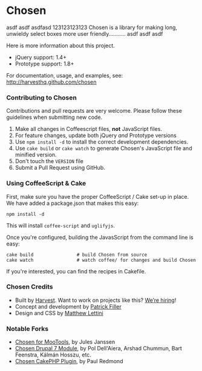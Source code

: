 # Chosen

asdf asdf asdfasd    123123123123
Chosen is a library for making long, unwieldy select boxes more user friendly...........
asdf asdf
asdf

Here is more information about this project.


- jQuery support: 1.4+
- Prototype support: 1.8+

For documentation, usage, and examples, see:  
http://harvesthq.github.com/chosen

### Contributing to Chosen

Contributions and pull requests are very welcome. Please follow these guidelines when submitting new code.

1. Make all changes in Coffeescript files, **not** JavaScript files.
2. For feature changes, update both jQuery *and* Prototype versions
3. Use `npm install -d` to install the correct development dependencies.
4. Use `cake build` or `cake watch` to generate Chosen's JavaScript file and minified version.
5. Don't touch the `VERSION` file
6. Submit a Pull Request using GitHub.

### Using CoffeeScript & Cake

First, make sure you have the proper CoffeeScript / Cake set-up in place. We have added a package.json that makes this easy:

```
npm install -d
```

This will install `coffee-script` and `uglifyjs`.

Once you're configured, building the JavasScript from the command line is easy:

    cake build                # build Chosen from source
    cake watch                # watch coffee/ for changes and build Chosen
    
If you're interested, you can find the recipes in Cakefile.


### Chosen Credits

- Built by [Harvest](http://www.getharvest.com/). Want to work on projects like this? [We’re hiring](http://www.getharvest.com/careers)!
- Concept and development by [Patrick Filler](http://www.patrickfiller.com/)
- Design and CSS by [Matthew Lettini](http://matthewlettini.com/)

### Notable Forks

- [Chosen for MooTools](https://github.com/julesjanssen/chosen), by Jules Janssen
- [Chosen Drupal 7 Module](http://drupal.org/project/chosen), by Pol Dell'Aiera, Arshad Chummun, Bart Feenstra, Kálmán Hosszu, etc.
- [Chosen CakePHP Plugin](https://github.com/paulredmond/chosen-cakephp), by Paul Redmond
